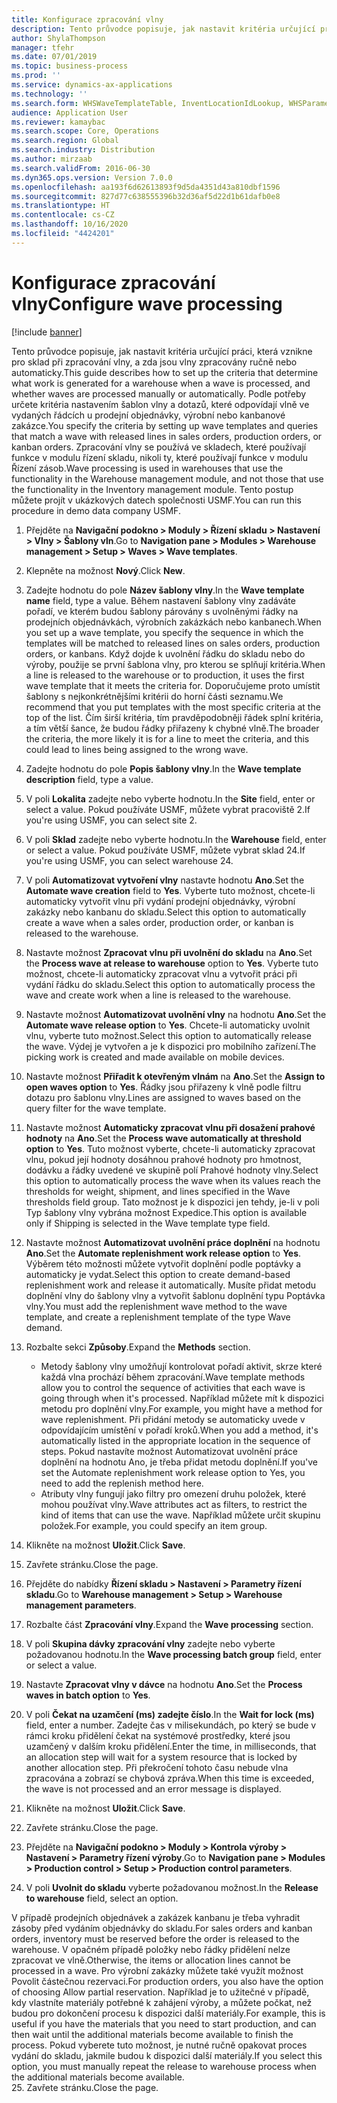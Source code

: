 ```yaml
---
title: Konfigurace zpracování vlny
description: Tento průvodce popisuje, jak nastavit kritéria určující práci, která vznikne pro sklad při zpracování vlny, a zda jsou vlny zpracovány ručně nebo automaticky.
author: ShylaThompson
manager: tfehr
ms.date: 07/01/2019
ms.topic: business-process
ms.prod: ''
ms.service: dynamics-ax-applications
ms.technology: ''
ms.search.form: WHSWaveTemplateTable, InventLocationIdLookup, WHSParameters, ProdParameters, whswavetablecreatenew, WHSWaveTable, WHSWaveAttributes, WHSKanbanWaveTable, WHSWaveTableListPage, WHSKanbanWaveTableListPage
audience: Application User
ms.reviewer: kamaybac
ms.search.scope: Core, Operations
ms.search.region: Global
ms.search.industry: Distribution
ms.author: mirzaab
ms.search.validFrom: 2016-06-30
ms.dyn365.ops.version: Version 7.0.0
ms.openlocfilehash: aa193f6d62613893f9d5da4351d43a810dbf1596
ms.sourcegitcommit: 827d77c638555396b32d36af5d22d1b61dafb0e8
ms.translationtype: HT
ms.contentlocale: cs-CZ
ms.lasthandoff: 10/16/2020
ms.locfileid: "4424201"
---
```

# <a name="configure-wave-processing"></a><span data-ttu-id="c1c38-103">Konfigurace zpracování vlny</span><span class="sxs-lookup"><span data-stu-id="c1c38-103">Configure wave processing</span></span>

[!include [banner](../../includes/banner.md)]

<span data-ttu-id="c1c38-104">Tento průvodce popisuje, jak nastavit kritéria určující práci, která vznikne pro sklad při zpracování vlny, a zda jsou vlny zpracovány ručně nebo automaticky.</span><span class="sxs-lookup"><span data-stu-id="c1c38-104">This guide describes how to set up the criteria that determine what work is generated for a warehouse when a wave is processed, and whether waves are processed manually or automatically.</span></span> <span data-ttu-id="c1c38-105">Podle potřeby určete kritéria nastavením šablon vlny a dotazů, které odpovídají vlně ve vydaných řádcích u prodejní objednávky, výrobní nebo kanbanové zakázce.</span><span class="sxs-lookup"><span data-stu-id="c1c38-105">You specify the criteria by setting up wave templates and queries that match a wave with released lines in sales orders, production orders, or kanban orders.</span></span> <span data-ttu-id="c1c38-106">Zpracování vlny se používá ve skladech, které používají funkce v modulu řízení skladu, nikoli ty, které používají funkce v modulu Řízení zásob.</span><span class="sxs-lookup"><span data-stu-id="c1c38-106">Wave processing is used in warehouses that use the functionality in the Warehouse management module, and not those that use the functionality in the Inventory management module.</span></span> <span data-ttu-id="c1c38-107">Tento postup můžete projít v ukázkových datech společnosti USMF.</span><span class="sxs-lookup"><span data-stu-id="c1c38-107">You can run this procedure in demo data company USMF.</span></span>

1. <span data-ttu-id="c1c38-108">Přejděte na **Navigační podokno > Moduly > Řízení skladu > Nastavení > Vlny > Šablony vln**.</span><span class="sxs-lookup"><span data-stu-id="c1c38-108">Go to **Navigation pane > Modules > Warehouse management > Setup > Waves > Wave templates**.</span></span>
2. <span data-ttu-id="c1c38-109">Klepněte na možnost **Nový**.</span><span class="sxs-lookup"><span data-stu-id="c1c38-109">Click **New**.</span></span>
3. <span data-ttu-id="c1c38-110">Zadejte hodnotu do pole **Název šablony vlny**.</span><span class="sxs-lookup"><span data-stu-id="c1c38-110">In the **Wave template name** field, type a value.</span></span> <span data-ttu-id="c1c38-111">Během nastavení šablony vlny zadáváte pořadí, ve kterém budou šablony párovány s uvolněnými řádky na prodejních objednávkách, výrobních zakázkách nebo kanbanech.</span><span class="sxs-lookup"><span data-stu-id="c1c38-111">When you set up a wave template, you specify the sequence in which the templates will be matched to released lines on sales orders, production orders, or kanbans.</span></span> <span data-ttu-id="c1c38-112">Když dojde k uvolnění řádku do skladu nebo do výroby, použije se první šablona vlny, pro kterou se splňují kritéria.</span><span class="sxs-lookup"><span data-stu-id="c1c38-112">When a line is released to the warehouse or to production, it uses the first wave template that it meets the criteria for.</span></span> <span data-ttu-id="c1c38-113">Doporučujeme proto umístit šablony s nejkonkrétnějšími kritérii do horní části seznamu.</span><span class="sxs-lookup"><span data-stu-id="c1c38-113">We recommend that you put templates with the most specific criteria at the top of the list.</span></span> <span data-ttu-id="c1c38-114">Čím širší kritéria, tím pravděpodobněji řádek splní kritéria, a tím větší šance, že budou řádky přiřazeny k chybné vlně.</span><span class="sxs-lookup"><span data-stu-id="c1c38-114">The broader the criteria, the more likely it is for a line to meet the criteria, and this could lead to lines being assigned to the wrong wave.</span></span>  
4. <span data-ttu-id="c1c38-115">Zadejte hodnotu do pole **Popis šablony vlny**.</span><span class="sxs-lookup"><span data-stu-id="c1c38-115">In the **Wave template description** field, type a value.</span></span>
5. <span data-ttu-id="c1c38-116">V poli **Lokalita** zadejte nebo vyberte hodnotu.</span><span class="sxs-lookup"><span data-stu-id="c1c38-116">In the **Site** field, enter or select a value.</span></span> <span data-ttu-id="c1c38-117">Pokud používáte USMF, můžete vybrat pracoviště 2.</span><span class="sxs-lookup"><span data-stu-id="c1c38-117">If you're using USMF, you can select site 2.</span></span>  
6. <span data-ttu-id="c1c38-118">V poli **Sklad** zadejte nebo vyberte hodnotu.</span><span class="sxs-lookup"><span data-stu-id="c1c38-118">In the **Warehouse** field, enter or select a value.</span></span> <span data-ttu-id="c1c38-119">Pokud používáte USMF, můžete vybrat sklad 24.</span><span class="sxs-lookup"><span data-stu-id="c1c38-119">If you're using USMF, you can select warehouse 24.</span></span>  
7. <span data-ttu-id="c1c38-120">V poli **Automatizovat vytvoření vlny** nastavte hodnotu **Ano**.</span><span class="sxs-lookup"><span data-stu-id="c1c38-120">Set the **Automate wave creation** field to **Yes**.</span></span> <span data-ttu-id="c1c38-121">Vyberte tuto možnost, chcete-li automaticky vytvořit vlnu při vydání prodejní objednávky, výrobní zakázky nebo kanbanu do skladu.</span><span class="sxs-lookup"><span data-stu-id="c1c38-121">Select this option to automatically create a wave when a sales order, production order, or kanban is released to the warehouse.</span></span>  
8. <span data-ttu-id="c1c38-122">Nastavte možnost **Zpracovat vlnu při uvolnění do skladu** na **Ano**.</span><span class="sxs-lookup"><span data-stu-id="c1c38-122">Set the **Process wave at release to warehouse** option to **Yes**.</span></span> <span data-ttu-id="c1c38-123">Vyberte tuto možnost, chcete-li automaticky zpracovat vlnu a vytvořit práci při vydání řádku do skladu.</span><span class="sxs-lookup"><span data-stu-id="c1c38-123">Select this option to automatically process the wave and create work when a line is released to the warehouse.</span></span>  
9. <span data-ttu-id="c1c38-124">Nastavte možnost **Automatizovat uvolnění vlny** na hodnotu **Ano**.</span><span class="sxs-lookup"><span data-stu-id="c1c38-124">Set the **Automate wave release option** to **Yes**.</span></span> <span data-ttu-id="c1c38-125">Chcete-li automaticky uvolnit vlnu, vyberte tuto možnost.</span><span class="sxs-lookup"><span data-stu-id="c1c38-125">Select this option to automatically release the wave.</span></span> <span data-ttu-id="c1c38-126">Výdej je vytvořen a je k dispozici pro mobilního zařízení.</span><span class="sxs-lookup"><span data-stu-id="c1c38-126">The picking work is created and made available on mobile devices.</span></span>  
10. <span data-ttu-id="c1c38-127">Nastavte možnost **Přiřadit k otevřeným vlnám** na **Ano**.</span><span class="sxs-lookup"><span data-stu-id="c1c38-127">Set the **Assign to open waves option** to **Yes**.</span></span> <span data-ttu-id="c1c38-128">Řádky jsou přiřazeny k vlně podle filtru dotazu pro šablonu vlny.</span><span class="sxs-lookup"><span data-stu-id="c1c38-128">Lines are assigned to waves based on the query filter for the wave template.</span></span>  
11. <span data-ttu-id="c1c38-129">Nastavte možnost **Automaticky zpracovat vlnu při dosažení prahové hodnoty** na **Ano**.</span><span class="sxs-lookup"><span data-stu-id="c1c38-129">Set the **Process wave automatically at threshold option** to **Yes**.</span></span> <span data-ttu-id="c1c38-130">Tuto možnost vyberte, chcete-li automaticky zpracovat vlnu, pokud její hodnoty dosáhnou prahové hodnoty pro hmotnost, dodávku a řádky uvedené ve skupině polí Prahové hodnoty vlny.</span><span class="sxs-lookup"><span data-stu-id="c1c38-130">Select this option to automatically process the wave when its values reach the thresholds for weight, shipment, and lines specified in the Wave thresholds field group.</span></span> <span data-ttu-id="c1c38-131">Tato možnost je k dispozici jen tehdy, je-li v poli Typ šablony vlny vybrána možnost Expedice.</span><span class="sxs-lookup"><span data-stu-id="c1c38-131">This option is available only if Shipping is selected in the Wave template type field.</span></span>  
12. <span data-ttu-id="c1c38-132">Nastavte možnost **Automatizovat uvolnění práce doplnění** na hodnotu **Ano**.</span><span class="sxs-lookup"><span data-stu-id="c1c38-132">Set the **Automate replenishment work release option** to **Yes**.</span></span> <span data-ttu-id="c1c38-133">Výběrem této možnosti můžete vytvořit doplnění podle poptávky a automaticky je vydat.</span><span class="sxs-lookup"><span data-stu-id="c1c38-133">Select this option to create demand-based replenishment work and release it automatically.</span></span> <span data-ttu-id="c1c38-134">Musíte přidat metodu doplnění vlny do šablony vlny a vytvořit šablonu doplnění typu Poptávka vlny.</span><span class="sxs-lookup"><span data-stu-id="c1c38-134">You must add the replenishment wave method to the wave template, and create a replenishment template of the type Wave demand.</span></span>  
13. <span data-ttu-id="c1c38-135">Rozbalte sekci **Způsoby**.</span><span class="sxs-lookup"><span data-stu-id="c1c38-135">Expand the **Methods** section.</span></span>

    - <span data-ttu-id="c1c38-136">Metody šablony vlny umožňují kontrolovat pořadí aktivit, skrze které každá vlna prochází během zpracování.</span><span class="sxs-lookup"><span data-stu-id="c1c38-136">Wave template methods allow you to control the sequence of activities that each wave is going through when it's processed.</span></span> <span data-ttu-id="c1c38-137">Například můžete mít k dispozici metodu pro doplnění vlny.</span><span class="sxs-lookup"><span data-stu-id="c1c38-137">For example, you might have a method for wave replenishment.</span></span> <span data-ttu-id="c1c38-138">Při přidání metody se automaticky uvede v odpovídajícím umístění v pořadí kroků.</span><span class="sxs-lookup"><span data-stu-id="c1c38-138">When you add a method, it's automatically listed in the appropriate location in the sequence of steps.</span></span> <span data-ttu-id="c1c38-139">Pokud nastavíte možnost Automatizovat uvolnění práce doplnění na hodnotu Ano, je třeba přidat metodu doplnění.</span><span class="sxs-lookup"><span data-stu-id="c1c38-139">If you've set the Automate replenishment work release option to Yes, you need to add the replenish method here.</span></span>  
    - <span data-ttu-id="c1c38-140">Atributy vlny fungují jako filtry pro omezení druhu položek, které mohou používat vlny.</span><span class="sxs-lookup"><span data-stu-id="c1c38-140">Wave attributes act as filters, to restrict the kind of items that can use the wave.</span></span> <span data-ttu-id="c1c38-141">Například můžete určit skupinu položek.</span><span class="sxs-lookup"><span data-stu-id="c1c38-141">For example, you could specify an item group.</span></span>  
14. <span data-ttu-id="c1c38-142">Klikněte na možnost **Uložit**.</span><span class="sxs-lookup"><span data-stu-id="c1c38-142">Click **Save**.</span></span>
15. <span data-ttu-id="c1c38-143">Zavřete stránku.</span><span class="sxs-lookup"><span data-stu-id="c1c38-143">Close the page.</span></span>
16. <span data-ttu-id="c1c38-144">Přejděte do nabídky **Řízení skladu > Nastavení > Parametry řízení skladu**.</span><span class="sxs-lookup"><span data-stu-id="c1c38-144">Go to **Warehouse management > Setup > Warehouse management parameters**.</span></span>
17. <span data-ttu-id="c1c38-145">Rozbalte část **Zpracování vlny**.</span><span class="sxs-lookup"><span data-stu-id="c1c38-145">Expand the **Wave processing** section.</span></span>
18. <span data-ttu-id="c1c38-146">V poli **Skupina dávky zpracování vlny** zadejte nebo vyberte požadovanou hodnotu.</span><span class="sxs-lookup"><span data-stu-id="c1c38-146">In the **Wave processing batch group** field, enter or select a value.</span></span>
19. <span data-ttu-id="c1c38-147">Nastavte **Zpracovat vlny v dávce** na hodnotu **Ano**.</span><span class="sxs-lookup"><span data-stu-id="c1c38-147">Set the **Process waves in batch option** to **Yes**.</span></span>
20. <span data-ttu-id="c1c38-148">V poli **Čekat na uzamčení (ms) zadejte číslo**.</span><span class="sxs-lookup"><span data-stu-id="c1c38-148">In the **Wait for lock (ms)** field, enter a number.</span></span> <span data-ttu-id="c1c38-149">Zadejte čas v milisekundách, po který se bude v rámci kroku přidělení čekat na systémové prostředky, které jsou uzamčený v dalším kroku přidělení.</span><span class="sxs-lookup"><span data-stu-id="c1c38-149">Enter the time, in milliseconds, that an allocation step will wait for a system resource that is locked by another allocation step.</span></span> <span data-ttu-id="c1c38-150">Při překročení tohoto času nebude vlna zpracována a zobrazí se chybová zpráva.</span><span class="sxs-lookup"><span data-stu-id="c1c38-150">When this time is exceeded, the wave is not processed and an error message is displayed.</span></span>  
21. <span data-ttu-id="c1c38-151">Klikněte na možnost **Uložit**.</span><span class="sxs-lookup"><span data-stu-id="c1c38-151">Click **Save**.</span></span>
22. <span data-ttu-id="c1c38-152">Zavřete stránku.</span><span class="sxs-lookup"><span data-stu-id="c1c38-152">Close the page.</span></span>
23. <span data-ttu-id="c1c38-153">Přejděte na **Navigační podokno > Moduly > Kontrola výroby > Nastavení > Parametry řízení výroby**.</span><span class="sxs-lookup"><span data-stu-id="c1c38-153">Go to **Navigation pane > Modules > Production control > Setup > Production control parameters**.</span></span>
24. <span data-ttu-id="c1c38-154">V poli **Uvolnit do skladu** vyberte požadovanou možnost.</span><span class="sxs-lookup"><span data-stu-id="c1c38-154">In the **Release to warehouse** field, select an option.</span></span>

<span data-ttu-id="c1c38-155">V případě prodejních objednávek a zakázek kanbanu je třeba vyhradit zásoby před vydáním objednávky do skladu.</span><span class="sxs-lookup"><span data-stu-id="c1c38-155">For sales orders and kanban orders, inventory must be reserved before the order is released to the warehouse.</span></span> <span data-ttu-id="c1c38-156">V opačném případě položky nebo řádky přidělení nelze zpracovat ve vlně.</span><span class="sxs-lookup"><span data-stu-id="c1c38-156">Otherwise, the items or allocation lines cannot be processed in a wave.</span></span> <span data-ttu-id="c1c38-157">Pro výrobní zakázky můžete také využít možnost Povolit částečnou rezervaci.</span><span class="sxs-lookup"><span data-stu-id="c1c38-157">For production orders, you also have the option of choosing Allow partial reservation.</span></span> <span data-ttu-id="c1c38-158">Například je to užitečné v případě, kdy vlastníte materiály potřebné k zahájení výroby, a můžete počkat, než budou pro dokončení procesu k dispozici další materiály.</span><span class="sxs-lookup"><span data-stu-id="c1c38-158">For example, this is useful if you have the materials that you need to start production, and can then wait until the additional materials become available to finish the process.</span></span> <span data-ttu-id="c1c38-159">Pokud vyberete tuto možnost, je nutné ručně opakovat proces vydání do skladu, jakmile budou k dispozici další materiály.</span><span class="sxs-lookup"><span data-stu-id="c1c38-159">If you select this option, you must manually repeat the release to warehouse process when the additional materials become available.</span></span>  
25. <span data-ttu-id="c1c38-160">Zavřete stránku.</span><span class="sxs-lookup"><span data-stu-id="c1c38-160">Close the page.</span></span>

